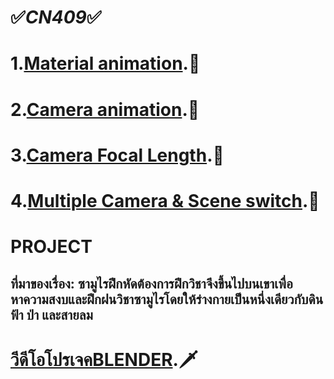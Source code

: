 # ✅<em>CN409</em>✅
# 1.[Material animation](https://www.youtube.com/watch?v=2pFydU5zGec).🚀

# 2.[Camera animation](https://www.youtube.com/watch?v=cUiV5IDYxiE).🚀

# 3.[Camera Focal Length](https://www.youtube.com/watch?v=ulY8NsvKfos).🚀

# 4.[Multiple Camera & Scene switch](https://www.youtube.com/watch?v=EIYfQvqmbE4).🚀

# PROJECT

## ที่มาของเรื่อง: ซามูไรฝึกหัดต้องการฝึกวิชาจึงขึ้นไปบนเขาเพื่อหาความสงบและฝึกฝนวิชาซามูไรโดยให้ร่างกายเป็นหนึ่งเดียวกับดิน ฟ้า ป่า และสายลม

# [วีดีโอโปรเจคBLENDER](https://www.youtube.com/watch?v=7w1MSMfwfAc).🗡

